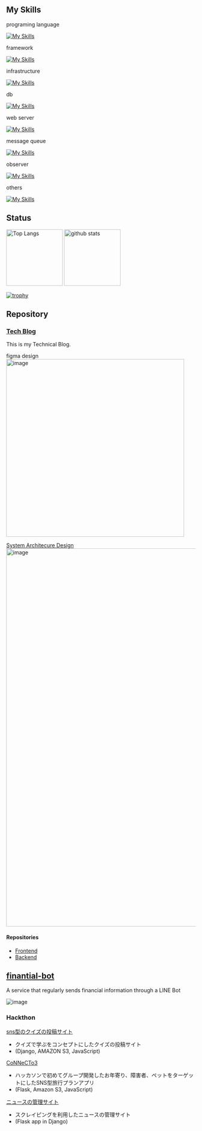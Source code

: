 ## My Skills

programing language

[![My Skills](https://skillicons.dev/icons?i=go,py,js,ts)](https://skillicons.dev)

framework

[![My Skills](https://skillicons.dev/icons?i=tailwind,jest,vue,nuxtjs,react,nextjs,django)](https://skillicons.dev)

infrastructure

[![My Skills](https://skillicons.dev/icons?i=linux,docker,kubernetes,gcp,aws)](https://skillicons.dev)

db

[![My Skills](https://skillicons.dev/icons?i=postgres,mysql,redis,mongodb)](https://skillicons.dev)

web server 

[![My Skills](https://skillicons.dev/icons?i=nginx)](https://skillicons.dev)

message queue

[![My Skills](https://skillicons.dev/icons?i=kafka)](https://skillicons.dev)

observer

[![My Skills](https://skillicons.dev/icons?i=prometheus,grafana)](https://skillicons.dev)

others

[![My Skills](https://skillicons.dev/icons?i=git,github,vscode)](https://skillicons.dev)

## Status

<p align="left"> 
  <img alt="Top Langs" height="150px" src="https://github-readme-stats.vercel.app/api/top-langs/?username=yoshihiro-shu&layout=compact&show_icons=true&theme=onedark" />
  <img alt="github stats" height="150px" src="https://github-readme-stats.vercel.app/api?username=yoshihiro-shu&theme=onedark&show_icons=ture" />
</p>

[![trophy](https://github-profile-trophy.vercel.app/?username=yoshihiro-shu&theme=onedark&column=7
)](https://github.com/ryo-ma/github-profile-trophy)

## Repository

### [Tech Blog](https://yoshihiro-shu.com/ja)

This is my Technical Blog.

figma  design
<img width="473" alt="image" src="https://github.com/yoshihiro-shu/yoshihiro-shu/assets/84740493/976d7379-030e-4886-a194-2dc37c28ab57">

[System Architecure Design](https://app.diagrams.net/#G1CuJWLpUqeXx_Qj7RZWCZc-ojCXzTaIJ_)
<img width="1006" alt="image" src="https://github.com/yoshihiro-shu/yoshihiro-shu/assets/84740493/d14ca722-5483-4a8f-a0d3-8a146103a3ac">

#### Repositories

- [Frontend](https://github.com/yoshihiro-shu/tech-blog-frontend) 
- [Backend](https://github.com/yoshihiro-shu/draft-backend)

## [finantial-bot](https://github.com/yoshihiro-shu/financial-bot/tree/main)

A service that regularly sends financial information through a LINE Bot

![image](https://github.com/yoshihiro-shu/financial-bot/assets/84740493/e64dcb21-7c4e-4075-a610-6813676a8676)

### Hackthon

[sns型のクイズの投稿サイト](https://github.com/yoshi429/quiz_project)
 - クイズで学ぶをコンセプトにしたクイズの投稿サイト 
 - (Django, AMAZON S3, JavaScript)

[CoNNeCTo3](https://github.com/yoshi429/Tornado2021)
 - ハッカソンで初めてグループ開発したお年寄り、障害者、ペットをターゲットにしたSNS型旅行プランアプリ
 -  (Flask, Amazon S3, JavaScript)

[ニュースの管理サイト](https://github.com/yoshi429/Scraping-News)
 - スクレイピングを利用したニュースの管理サイト 
 - (Flask app in Django)


<!--
**yoshi429/yoshi429** is a ✨ _special_ ✨ repository because its `README.md` (this file) appears on your GitHub profile.

Here are some ideas to get you started:

- 🔭 I’m currently working on ...
- 🌱 I’m currently learning ...
- 👯 I’m looking to collaborate on ...
- 🤔 I’m looking for help with ...
- 💬 Ask me about ...
- 📫 How to reach me: ...
- 😄 Pronouns: ...
- ⚡ Fun fact: ...
-->

